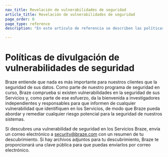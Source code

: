 ```yaml
---
nav_title: Revelación de vulnerabilidades de seguridad
article_title: Revelación de vulnerabilidades de seguridad
page_order: 0
page_type: reference
description: "En este artículo de referencia se describen las políticas de divulgación de vulnerabilidades de seguridad de Braze."

---
```


<!--
Warning! Don't make any changes to this document without approval from the legal department.
-->

# Políticas de divulgación de vulnerabilidades de seguridad

Braze entiende que nada es más importante para nuestros clientes que la seguridad de sus datos. Como parte de nuestro programa de seguridad en curso, Braze comprueba si existen vulnerabilidades en la seguridad de sus Servicios y, como parte de ese esfuerzo, da la bienvenida a investigadores independientes y responsables para que informen de cualquier vulnerabilidad que identifiquen en los Servicios, de modo que Braze pueda abordar y remediar cualquier riesgo potencial para la seguridad de nuestros sistemas.

Si descubres una vulnerabilidad de seguridad en los Servicios Braze, envía un correo electrónico a security@braze.com con un resumen de tu descubrimiento. Si hay archivos adjuntos para tu descubrimiento, Braze te proporcionará una clave pública para que puedas enviarlos por correo electrónico.
